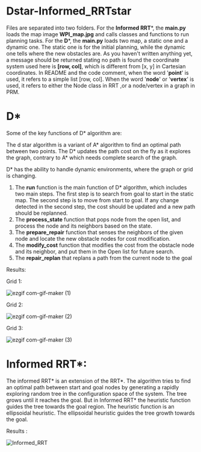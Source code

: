 # Dstar-Informed_RRTstar

Files are separated into two folders. 
For the **Informed RRT***, the **main.py** loads the map image **WPI_map.jpg** and calls classes and functions to run planning tasks. 
For the **D***,  the **main.py** loads two map, a static one and a dynamic one. The static one is for the initial planning, while the dynamic one tells where the new obstacles are. As you haven't written anything yet, a message should be returned stating no path is found
the coordinate system used here is **[row, col]**, which is different from [x, y] in Cartesian coordinates. In README and the code comment, when the word '**point**' is used, it refers to a simple list [row, col]. When the word '**node**' or '**vertex**' is used, it refers to either the Node class in RRT ,or a node/vertex in a graph in PRM.

# D*

Some of the key functions of D* algorithm are:

The d star algorithm is a variant of A* algorithm to find an optimal path between two points. The D* updates the path cost on the fly as it explores the graph, contrary to A* which needs complete search of the graph. 

D* has the ability to handle dynamic environments, where the graph or grid is changing.
1. The **run** function is the main function of D* algorithm, which includes two main steps. The first step is to search from goal to start in the static map. The second step is to move from start to goal. If any change detected in the second step, the cost should be updated and a new path should be replanned.
2. The **process_state** function that pops node from the open list, and process the node and its neighbors based on the state. 
3. The **prepare_repair** function that senses the neighbors of the given node and locate the new obstacle nodes for cost modification.
4. The **modify_cost** function that modifies the cost from the obstacle node and its neighbor, and put them in the Open list for future search.
5. The **repair_replan** that replans a path from the current node to the goal

Results:

Grid 1:

![ezgif com-gif-maker (1)](https://user-images.githubusercontent.com/64325043/231954222-7b1141fc-016c-4d3f-b2ff-825e013bb12e.gif)

Grid 2:

![ezgif com-gif-maker (2)](https://user-images.githubusercontent.com/64325043/231954262-1f5cc60b-f047-4b56-9d0f-bd12188aa345.gif)


Grid 3:

![ezgif com-gif-maker (3)](https://user-images.githubusercontent.com/64325043/231954293-86a0f702-9780-42a6-be50-a63e2b055b64.gif)

# Informed RRT*:

The informed RRT* is an extension of the RRT*. The algorithm tries to find an optimal path between start and goal nodes by generating a rapidly exploring random tree in the configuration space of the system. The tree grows until it reaches the goal. But in Informed RRT* the heuristic function guides the tree towards the goal region. The heuristic function is an ellipsoidal heuristic. The ellipsoidal heuristic guides the tree growth towards the goal.

Results :

![Informed_RRT](https://user-images.githubusercontent.com/64325043/231954601-ca61ce03-a9fc-46f6-9817-423e6ed7ed51.png)


